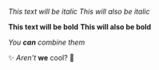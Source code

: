 *This text will be italic*
_This will also be italic_

**This text will be bold**
__This will also be bold__

_You **can** combine them_

✨ _Aren't_ **we** cool? 💖
